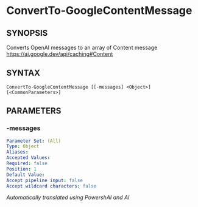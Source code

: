 ﻿---
external help file: powershai-help.xml
schema: 2.0.0
powershai: true
---

# ConvertTo-GoogleContentMessage

## SYNOPSIS <!--!= @#Synop !-->
Converts OpenAI messages to an array of Content message
https://ai.google.dev/api/caching#Content

## SYNTAX <!--!= @#Syntax !-->

```
ConvertTo-GoogleContentMessage [[-messages] <Object>] [<CommonParameters>]
```

## PARAMETERS <!--!= @#Params !-->

### -messages

```yml
Parameter Set: (All)
Type: Object
Aliases: 
Accepted Values: 
Required: false
Position: 1
Default Value: 
Accept pipeline input: false
Accept wildcard characters: false
```


<!--PowershaiAiDocBlockStart-->
_Automatically translated using PowershAI and AI_
<!--PowershaiAiDocBlockEnd-->

